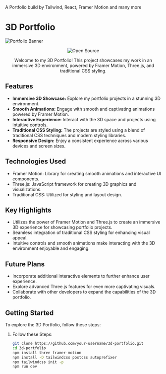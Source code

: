
A Portfolio build by Tailwind, React, Framer Motion and many more
# 3D Portfolio

![Portfolio Banner](https://path-to-your-image.png)

<p align="center">
  <img src="https://img.shields.io/badge/Open%20Source-8A2BE2" alt="Open Source">
</p>

<p align="center">
  Welcome to my 3D Portfolio! This project showcases my work in an immersive 3D environment, powered by Framer Motion, Three.js, and traditional CSS styling.
</p>

## Features

- **Immersive 3D Showcase:** Explore my portfolio projects in a stunning 3D environment.
- **Smooth Animations:** Engage with smooth and captivating animations powered by Framer Motion.
- **Interactive Experience:** Interact with the 3D space and projects using intuitive controls.
- **Traditional CSS Styling:** The projects are styled using a blend of traditional CSS techniques and modern styling libraries.
- **Responsive Design:** Enjoy a consistent experience across various devices and screen sizes.

## Technologies Used

- Framer Motion: Library for creating smooth animations and interactive UI components.
- Three.js: JavaScript framework for creating 3D graphics and visualizations.
- Traditional CSS: Utilized for styling and layout design.

## Key Highlights

- Utilizes the power of Framer Motion and Three.js to create an immersive 3D experience for showcasing portfolio projects.
- Seamless integration of traditional CSS styling for enhancing visual appeal.
- Intuitive controls and smooth animations make interacting with the 3D environment enjoyable and engaging.

## Future Plans

- Incorporate additional interactive elements to further enhance user experience.
- Explore advanced Three.js features for even more captivating visuals.
- Collaborate with other developers to expand the capabilities of the 3D portfolio.

## Getting Started

To explore the 3D Portfolio, follow these steps:

1. Follow these Steps:

   ```sh
   git clone https://github.com/your-username/3d-portfolio.git
   cd 3d-portfolio
   npm install three framer-motion
   npm install -D tailwindcss postcss autoprefixer
   npx tailwindcss init -p
   npm run dev
